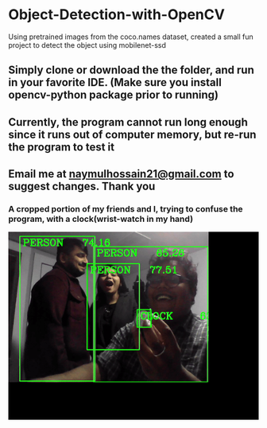 # Object-Detection-with-OpenCV
Using pretrained images from the coco.names dataset, created a small fun project to detect the object using mobilenet-ssd

## Simply clone or download the the folder, and run in your favorite IDE. (Make sure you install opencv-python package prior to running)
## Currently, the program cannot run long enough since it runs out of computer memory, but re-run the program to test it
## Email me at naymulhossain21@gmail.com to suggest changes. Thank you



### A cropped portion of my friends and I, trying to confuse the program, with a clock(wrist-watch in my hand)

![alt-text](https://github.com/n5hossai/Object-Detection-with-OpenCV/blob/main/sample.gif)
